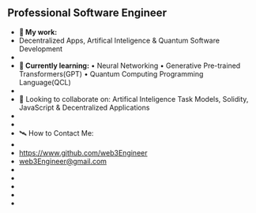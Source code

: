 Professional Software Engineer
-
- **📖 My work:**
- Decentralized Apps, Artifical Inteligence & Quantum Software Development
- 
- **🌱 Currently learning:**
• Neural Networking
• Generative Pre-trained Transformers(GPT)
• Quantum Computing Programming Language(QCL) 
- 
- 🌳 Looking to collaborate on:   Artifical Inteligence Task Models, Solidity, JavaScript & Decentralized Applications
- 
- 
- 🛰️ How to Contact Me:
- 
-   https://www.github.com/web3Engineer
-   web3Engineer@gmail.com
-                     
-   
-                     
- 
-                    

<!---
Web3Engineer/Web3Engineer is a ✨ special ✨ repository because its `README.md` (this file) appears on your GitHub profile.
You can click the Preview link to take a look at your changes.
--->
